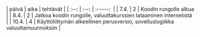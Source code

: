 | päivä | aika | tehtävät |
| :--:  | :--: | :-----:  |
| 7.4.  | 2    | Koodin rungolle alkua |
| 8.4.  | 2    | Jatkoa koodin rungolle, valuuttakurssien lataaminen internetistä |
| 10.4. | 4    | Käyttöliittymän alkeellinen perusversio, sovelluslogiikka valuuttamuunnoksiin |
